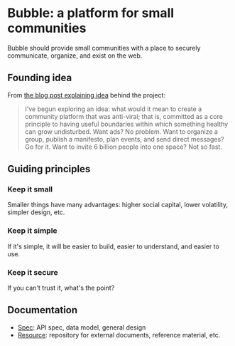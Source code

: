 # Bubble: a platform for small communities
Bubble should provide small communities with a place to securely communicate, organize, and exist on the web.

## Founding idea

From [the blog post explaining idea](https://blog.nikovacevic.io/exploring-a-new-idea-bubble/) behind the project:
> I've begun exploring an idea: what would it mean to create a community platform that was anti-viral; that is, committed as a core principle to having useful boundaries within which something healthy can grow undisturbed. Want ads? No problem. Want to organize a group, publish a manifesto, plan events, and send direct messages? Go for it. Want to invite 6 billion people into one space? Not so fast.

## Guiding principles
### Keep it small
Smaller things have many advantages: higher social capital, lower volatility, simpler design, etc.
### Keep it simple
If it's simple, it will be easier to build, easier to understand, and easier to use.
### Keep it secure
If you can't trust it, what's the point?

## Documentation
- [Spec](docs/SPEC.md): API spec, data model, general design
- [Resource](docs/RESOURCES.md): repository for external documents, reference material, etc.
